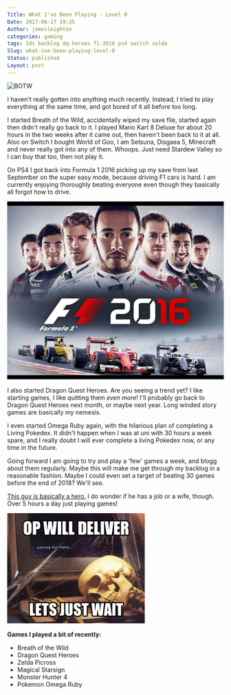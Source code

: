 ```yaml
---
Title: What I've Been Playing - Level 0
Date: 2017-06-17 19:35
Author: jamesleighton
categories: gaming
tags: 3ds backlog dq-heroes f1-2016 ps4 switch zelda
Slug: what-ive-been-playing-level-0
Status: published
Layout: post
---
```


![BOTW](/images/BreathoftheWildFinalCover.jpg)

I haven't really gotten into anything much recently. Instead, I tried to play everything at the same time, and got bored of it all before too long.

I started Breath of the Wild, accidentally wiped my save file, started again then didn't really go back to it. I played Mario Kart 8 Deluxe for about 20 hours in the two weeks after it came out, then haven't been back to it at all. Also on Switch I bought World of Goo, I am Setsuna, Disgaea 5, Minecraft and never really got into any of them. Whoops. Just need Stardew Valley so I can buy that too, then not play it.

On PS4 I got back into Formula 1 2016 picking up my save from last September on the super easy mode, because driving F1 cars is hard. I am currently enjoying thoroughly beating everyone even though they basically all forgot how to drive.

![538567](/images/538567.jpg)

I also started Dragon Quest Heroes. Are you seeing a trend yet? I like starting games, I like quitting them *even more*! I'll probably go back to Dragon Quest Heroes next month, or maybe next year. Long winded story games are basically my nemesis.

I even started Omega Ruby again, with the hilarious plan of completing a Living Pokedex. It didn't happen when I was at uni with 30 hours a week spare, and I really doubt I will ever complete a living Pokedex now, or any time in the future.

Going forward I am going to try and play a 'few' games a week, and blogg about them regularly. Maybe this will make me get through my backlog in a reasonable fashion. Maybe I could even set a target of beating 30 games before the end of 2018? We'll see.

[This guy is basically a hero.](http://merph.net/blog/) I do wonder if he has a job or a wife, though. Over 5 hours a day just playing games!

![gxvg87e](/images/gxvg87e.png)

**Games I played a bit of recently:**

-   Breath of the Wild
-   Dragon Quest Heroes
-   Zelda Picross
-   Magical Starsign
-   Monster Hunter 4
-   Pokemon Omega Ruby
